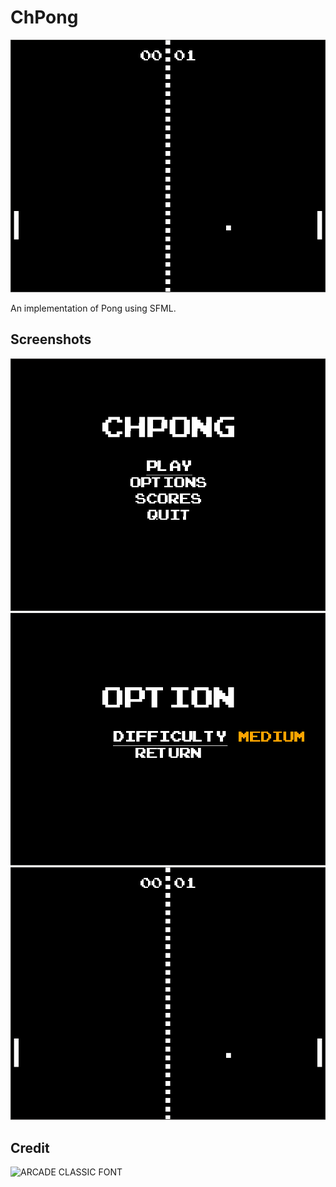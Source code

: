 # ChPong

![](./images/Game.png)

An implementation of Pong using SFML.

## Screenshots

![](./images/MainMenu.png)
![](./images/Option.png)
![](./images/Game.png)


## Credit

![ARCADE CLASSIC FONT](https://www.dafont.com/arcade-classic-2.font)
